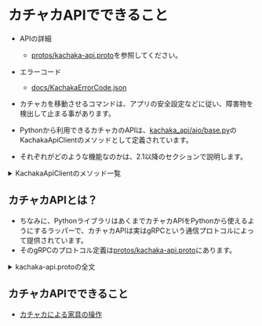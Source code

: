 # カチャカAPIでできること

* APIの詳細
    * [protos/kachaka-api.proto](protos/kachaka-api.proto)を参照してください。
* エラーコード
    * [docs/KachakaErrorCode.json](docs/KachakaErrorCode.json)
* カチャカを移動させるコマンドは、アプリの安全設定などに従い、障害物を検出して止まる事があります。


* Pythonから利用できるカチャカのAPIは、[kachaka_api/aio/base.py](https://github.com/pf-robotics/kachaka-api/blob/main/python/kachaka_api/aio/base.py)のKachakaApiClientのメソッドとして定義されています。
* それぞれがどのような機能なのかは、2.1以降のセクションで説明します。

<details>
<summary>KachakaApiClientのメソッド一覧</summary>

```python
{{#include ../kachaka-api/python/kachaka_api/aio/base.py}}
```

</details>

## カチャカAPIとは？

* ちなみに、PythonライブラリはあくまでカチャカAPIをPythonから使えるようにするラッパーで、カチャカAPIは実はgRPCという通信プロトコルによって提供されています。
* そのgRPCのプロトコル定義は[protos/kachaka-api.proto](https://github.com/pf-robotics/kachaka-api/blob/main/protos/kachaka-api.proto)にあります。

<details>
<summary>kachaka-api.protoの全文</summary>

```proto
{{#include ../kachaka-api/protos/kachaka-api.proto}}
```

</details>

## カチャカAPIでできること
- [カチャカによる家具の操作](./api/shelf_handling.md)
